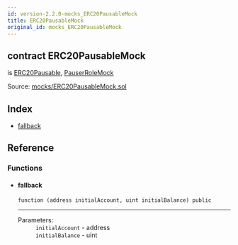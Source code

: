 ```yaml
---
id: version-2.2.0-mocks_ERC20PausableMock
title: ERC20PausableMock
original_id: mocks_ERC20PausableMock
---
```


<div class="contract-doc"><div class="contract"><h2 class="contract-header"><span class="contract-kind">contract</span> ERC20PausableMock</h2><p class="base-contracts"><span>is</span> <a href="token_ERC20_ERC20Pausable.html">ERC20Pausable</a><span>, </span><a href="mocks_PauserRoleMock.html">PauserRoleMock</a></p><div class="source">Source: <a href="https://github.com/OpenZeppelin/zeppelin-solidity/blob/v2.2.0/contracts/mocks/ERC20PausableMock.sol" target="_blank">mocks/ERC20PausableMock.sol</a></div></div><div class="index"><h2>Index</h2><ul><li><a href="mocks_ERC20PausableMock.html#">fallback</a></li></ul></div><div class="reference"><h2>Reference</h2><div class="functions"><h3>Functions</h3><ul><li><div class="item function"><span id="fallback" class="anchor-marker"></span><h4 class="name">fallback</h4><div class="body"><code class="signature">function <strong></strong><span>(address initialAccount, uint initialBalance) </span><span>public </span></code><hr/><dl><dt><span class="label-parameters">Parameters:</span></dt><dd><div><code>initialAccount</code> - address</div><div><code>initialBalance</code> - uint</div></dd></dl></div></div></li></ul></div></div></div>
